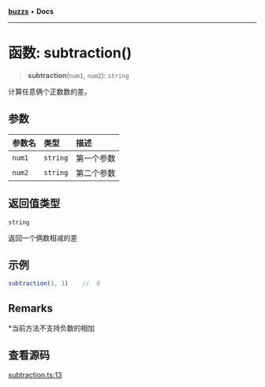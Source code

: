 [**buzzs**](../README.md) • **Docs**

***

# 函数: subtraction()

> **subtraction**(`num1`, `num2`): `string`

计算任意俩个正数数的差。

## 参数

| 参数名 | 类型 | 描述 |
| :------ | :------ | :------ |
| `num1` | `string` | 第一个参数 |
| `num2` | `string` | 第二个参数 |

## 返回值类型

`string`

返回一个俩数相减的差

## 示例

```ts
subtraction(1, 1)    //  0
```

## Remarks

*当前方法不支持负数的相加

## 查看源码

[subtraction.ts:13](https://github.com/Leexiaop/buzz/blob/7424af39cef8b5d7b231c26da173862984dd1e95/src/subtraction.ts#L13)
